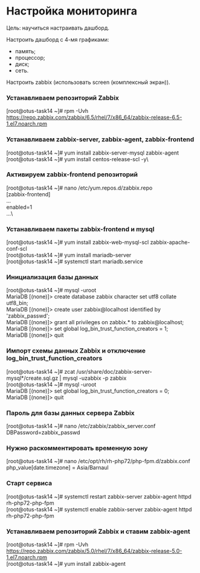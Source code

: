 # Настройка мониторинга
Цель: научиться настраивать дашборд.

Настроить дашборд с 4-мя графиками:
- память;
- процессор;
- диск;
- сеть.

Настроить zabbix (использовать screen (комплексный экран)).

### Устанавливаем репозиторий Zabbix
[root@otus-task14 ~]# rpm -Uvh https://repo.zabbix.com/zabbix/6.5/rhel/7/x86_64/zabbix-release-6.5-1.el7.noarch.rpm
### Устанавливаем zabbix-server, zabbix-agent, zabbix-frontend
[root@otus-task14 ~]# yum install zabbix-server-mysql zabbix-agent\
[root@otus-task14 ~]# yum install centos-release-scl -y\
### Активируем zabbix-frontend репозиторий
[root@otus-task14 ~]# nano /etc/yum.repos.d/zabbix.repo\
[zabbix-frontend]\
...\
enabled=1\
...\
### Устанавливаем пакеты zabbix-frontend и mysql
[root@otus-task14 ~]# yum install zabbix-web-mysql-scl zabbix-apache-conf-scl\
[root@otus-task14 ~]# yum install mariadb-server\
[root@otus-task14 ~]# systemctl start mariadb.service
### Инициализация базы данных
[root@otus-task14 ~]# mysql -uroot\
MariaDB [(none)]> create database zabbix character set utf8 collate utf8_bin;\
MariaDB [(none)]> create user zabbix@localhost identified by 'zabbix_passwd';\
MariaDB [(none)]> grant all privileges on zabbix.* to zabbix@localhost;\
MariaDB [(none)]> set global log_bin_trust_function_creators = 1;\
MariaDB [(none)]> quit
### Импорт схемы данных Zabbix и отключение log_bin_trust_function_creators
[root@otus-task14 ~]# zcat /usr/share/doc/zabbix-server-mysql*/create.sql.gz | mysql -uzabbix -p zabbix\
[root@otus-task14 ~]# mysql -uroot\
MariaDB [(none)]> set global log_bin_trust_function_creators = 0;\
MariaDB [(none)]> quit
### Пароль для базы данных сервера Zabbix
[root@otus-task14 ~]# nano /etc/zabbix/zabbix_server.conf\
DBPassword=zabbix_passwd
### Нужно раскомментировать временную зону
[root@otus-task14 ~]# nano /etc/opt/rh/rh-php72/php-fpm.d/zabbix.conf\
php_value[date.timezone] = Asia/Barnaul
### Старт сервиса
[root@otus-task14 ~]# systemctl restart zabbix-server zabbix-agent httpd rh-php72-php-fpm\
[root@otus-task14 ~]# systemctl enable zabbix-server zabbix-agent httpd rh-php72-php-fpm
### Устанавливаем репозиторий Zabbix и ставим zabbix-agent
[root@otus-task14 ~]# rpm -Uvh https://repo.zabbix.com/zabbix/5.0/rhel/7/x86_64/zabbix-release-5.0-1.el7.noarch.rpm \
[root@otus-task14 ~]# yum install zabbix-agent
